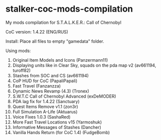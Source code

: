 # stalker-coc-mods-compilation
My mods compilation for S.T.A.L.K.E.R.: Call of Chernobyl

CoC version: 1.4.22 (ENG/RUS)

Install: Place all files to empty "gamedata" folder.

Using mods:
1. Original Item Models and Icons (Panzermann11)
2. Displaying units like in Clear Sky, squads on the pda map v2 (av661194, turoff82)
3. Stashes from SOC and CS (av661194)
4. CoP HUD for CoC (PapaliPapali)
5. Fast Travel (Fanzanzza)
6. Dynamic News Revamp (4.3) (Tronex)
7. S.W.T.C Call of Chernobyl Advanced (exDeMODER)
8. PDA lag fix for 1.4.22 (Sanctuary)
9. Quest Items Remove v1.1 (zon3r)
10. Full Simulation A-Life (Aktuarus)
11. Voice Fixes 1.0.3 (SashaRed)
12. More Fast Travel Locations v15 (Yarmoshuk)
13. Informative Messages of Stashes (Dancher)
14. Vanilla Hands Return (for CoC 1.4) (FudgeBomb)